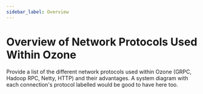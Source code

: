```yaml
---
sidebar_label: Overview
---
```


# Overview of Network Protocols Used Within Ozone

Provide a list of the different network protocols used within Ozone (GRPC, Hadoop RPC, Netty, HTTP) and their advantages. A system diagram with each connection's protocol labelled would be good to have here too.

